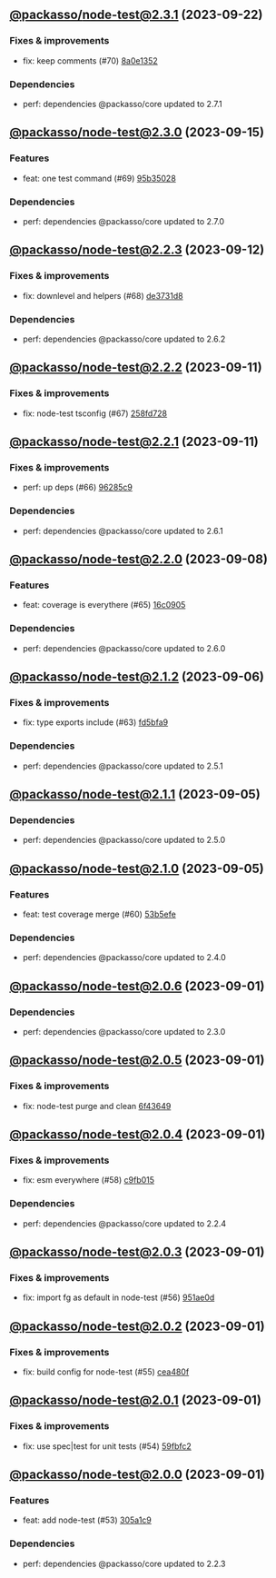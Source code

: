 ## [@packasso/node-test@2.3.1](https://github.com/qiwi/packasso/compare/2023.9.15-packasso.node-test.2.3.0-f0...2023.9.22-packasso.node-test.2.3.1-f0) (2023-09-22)

### Fixes & improvements
* fix: keep comments (#70) [8a0e1352](https://github.com/qiwi/packasso/commit/8a0e13527b55d491371939d438a628530f3a53c8)

### Dependencies
* perf: dependencies @packasso/core updated to 2.7.1

## [@packasso/node-test@2.3.0](https://github.com/qiwi/packasso/compare/2023.9.12-packasso.node-test.2.2.3-f0...2023.9.15-packasso.node-test.2.3.0-f0) (2023-09-15)

### Features
* feat: one test command (#69) [95b35028](https://github.com/qiwi/packasso/commit/95b350282d6e46e352cd19d6e3f545a5ba031ec0)

### Dependencies
* perf: dependencies @packasso/core updated to 2.7.0

## [@packasso/node-test@2.2.3](https://github.com/qiwi/packasso/compare/2023.9.11-packasso.node-test.2.2.2-f0...2023.9.12-packasso.node-test.2.2.3-f0) (2023-09-12)

### Fixes & improvements
* fix: downlevel and helpers (#68) [de3731d8](https://github.com/qiwi/packasso/commit/de3731d88f7cbf0dddda90bf12bac8a25e0c5204)

### Dependencies
* perf: dependencies @packasso/core updated to 2.6.2

## [@packasso/node-test@2.2.2](https://github.com/qiwi/packasso/compare/2023.9.11-packasso.node-test.2.2.1-f0...2023.9.11-packasso.node-test.2.2.2-f0) (2023-09-11)

### Fixes & improvements
* fix: node-test tsconfig (#67) [258fd728](https://github.com/qiwi/packasso/commit/258fd72856025d8d678062afc18993d8eb5a65a3)

## [@packasso/node-test@2.2.1](https://github.com/qiwi/packasso/compare/2023.9.8-packasso.node-test.2.2.0-f0...2023.9.11-packasso.node-test.2.2.1-f0) (2023-09-11)

### Fixes & improvements
* perf: up deps (#66) [96285c9](https://github.com/qiwi/packasso/commit/96285c93b0f46b7e7a32b06425d5c552d1292867)

### Dependencies
* perf: dependencies @packasso/core updated to 2.6.1

## [@packasso/node-test@2.2.0](https://github.com/qiwi/packasso/compare/2023.9.6-packasso.node-test.2.1.2-f0...2023.9.8-packasso.node-test.2.2.0-f0) (2023-09-08)

### Features
* feat: coverage is everythere (#65) [16c0905](https://github.com/qiwi/packasso/commit/16c0905e6942b3c8141f833db8ae41de4791ea41)

### Dependencies
* perf: dependencies @packasso/core updated to 2.6.0

## [@packasso/node-test@2.1.2](https://github.com/qiwi/packasso/compare/2023.9.5-packasso.node-test.2.1.1-f0...2023.9.6-packasso.node-test.2.1.2-f0) (2023-09-06)

### Fixes & improvements
* fix: type exports include (#63) [fd5bfa9](https://github.com/qiwi/packasso/commit/fd5bfa9cc3a1a2fb98da1f597b94ec499dfde390)

### Dependencies
* perf: dependencies @packasso/core updated to 2.5.1

## [@packasso/node-test@2.1.1](https://github.com/qiwi/packasso/compare/2023.9.5-packasso.node-test.2.1.0-f0...2023.9.5-packasso.node-test.2.1.1-f0) (2023-09-05)

### Dependencies
* perf: dependencies @packasso/core updated to 2.5.0

## [@packasso/node-test@2.1.0](https://github.com/qiwi/packasso/compare/2023.9.1-packasso.node-test.2.0.6-f0...2023.9.5-packasso.node-test.2.1.0-f0) (2023-09-05)

### Features
* feat: test coverage merge (#60) [53b5efe](https://github.com/qiwi/packasso/commit/53b5efed9f0deea7f4d632f7048927ad8fe8cf93)

### Dependencies
* perf: dependencies @packasso/core updated to 2.4.0

## [@packasso/node-test@2.0.6](https://github.com/qiwi/packasso/compare/2023.9.1-packasso.node-test.2.0.5-f0...2023.9.1-packasso.node-test.2.0.6-f0) (2023-09-01)

### Dependencies
* perf: dependencies @packasso/core updated to 2.3.0

## [@packasso/node-test@2.0.5](https://github.com/qiwi/packasso/compare/2023.9.1-packasso.node-test.2.0.4-f0...2023.9.1-packasso.node-test.2.0.5-f0) (2023-09-01)

### Fixes & improvements
* fix: node-test purge and clean [6f43649](https://github.com/qiwi/packasso/commit/6f43649eb247743a4a6d9202c08ac2f2fedabc55)

## [@packasso/node-test@2.0.4](https://github.com/qiwi/packasso/compare/2023.9.1-packasso.node-test.2.0.3-f0...2023.9.1-packasso.node-test.2.0.4-f0) (2023-09-01)

### Fixes & improvements
* fix: esm everywhere (#58) [c9fb015](https://github.com/qiwi/packasso/commit/c9fb015792587f796dc4b4ffd5a6d1428e52acc7)

### Dependencies
* perf: dependencies @packasso/core updated to 2.2.4

## [@packasso/node-test@2.0.3](https://github.com/qiwi/packasso/compare/2023.9.1-packasso.node-test.2.0.2-f0...2023.9.1-packasso.node-test.2.0.3-f0) (2023-09-01)

### Fixes & improvements
* fix: import fg as default in node-test (#56) [951ae0d](https://github.com/qiwi/packasso/commit/951ae0dbd35a0a9014e3155863c1164f859780dc)

## [@packasso/node-test@2.0.2](https://github.com/qiwi/packasso/compare/2023.9.1-packasso.node-test.2.0.1-f0...2023.9.1-packasso.node-test.2.0.2-f0) (2023-09-01)

### Fixes & improvements
* fix: build config for node-test (#55) [cea480f](https://github.com/qiwi/packasso/commit/cea480faf7f5232432da47ca4ec5ea7cf8d45b1b)

## [@packasso/node-test@2.0.1](https://github.com/qiwi/packasso/compare/2023.9.1-packasso.node-test.2.0.0-f0...2023.9.1-packasso.node-test.2.0.1-f0) (2023-09-01)

### Fixes & improvements
* fix: use spec|test for unit tests (#54) [59fbfc2](https://github.com/qiwi/packasso/commit/59fbfc2e196a88c381727b83ee077dcbdf4c85ac)

## [@packasso/node-test@2.0.0](https://github.com/qiwi/packasso/compare/undefined...2023.9.1-packasso.node-test.2.0.0-f0) (2023-09-01)

### Features
* feat: add node-test (#53) [305a1c9](https://github.com/qiwi/packasso/commit/305a1c998a6cfb2c383206b892eabe4c1f2c84d7)

### Dependencies
* perf: dependencies @packasso/core updated to 2.2.3
